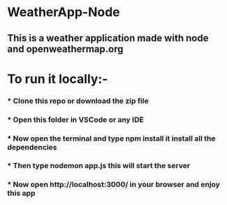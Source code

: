 # WeatherApp-Node
## This is a weather application made with node and openweathermap.org
# To run it locally:-
### * Clone this repo or download the zip file
### * Open this folder in VSCode or any IDE
### * Now open the terminal and type npm install it install all the dependencies 
### * Then type nodemon app.js this will start the server
### * Now open http://localhost:3000/ in your browser and enjoy this app
